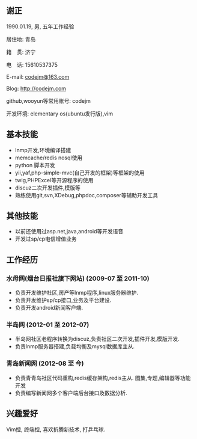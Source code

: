 ## 谢正

1990.01.19, 男, 五年工作经验

居住地: 青岛

籍　贯: 济宁

电　话: 15610537375

E-mail: codejm@163.com

Blog: http://codejm.com

github,wooyun等常用账号: codejm

开发环境: elementary os(ubuntu发行版),vim

## 基本技能

* lnmp开发,环境编译搭建
* memcache/redis nosql使用
* python 脚本开发
* yii,yaf,php-simple-mvc(自己开发的框架)等框架的使用
* twig,PHPExcel等开源程序的使用
* discuz二次开发插件,模版等
* 熟练使用git,svn,XDebug,phpdoc,composer等辅助开发工具

## 其他技能

* 以前还使用过asp.net,java,android等开发语音
* 开发过sp/cp电信增值业务

## 工作经历

### 水母网(烟台日报社旗下网站) (2009-07 至 2011-10)

* 负责开发维护社区,房产等lnmp程序,linux服务器维护.
* 负责开发维护sp/cp接口,业务及平台建设.
* 负责开发android新闻客户端.

### 半岛网 (2012-01 至 2012-07)

* 半岛网社区老程序转换为discuz,负责社区二次开发,插件开发,模版开发.
* 负责lnmp服务器搭建,负载均衡及mysql数据库主从.

### 青岛新闻网 (2012-08 至 今)

* 负责青青岛社区代码重构,redis缓存架构,redis主从. 图集,专题,编辑器等功能开发
* 负责编写新闻网多个客户端后台接口及数据分析.

## 兴趣爱好
Vim控, 终端控, 喜欢折腾新技术, 打乒乓球.

